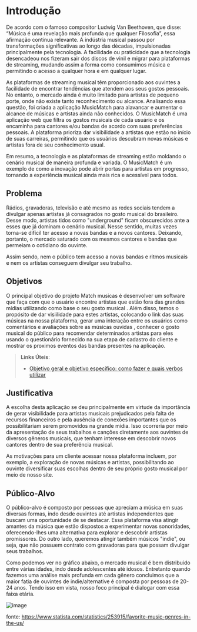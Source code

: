 # Introdução

De acordo com o famoso compositor Ludwig Van Beethoven, que disse: “Música é uma revelação mais profunda que qualquer Filosofia”, essa afirmação continua relevante. A indústria musical passou por transformações significativas ao longo das décadas, impulsionadas principalmente pela tecnologia. A facilidade ou praticidade que a tecnologia desencadeou nos fizeram sair dos discos de vinil e migrar para plataformas de streaming, mudando assim a forma como consumimos música e permitindo o acesso a qualquer hora e em qualquer lugar.

As plataformas de streaming musical têm proporcionado aos ouvintes a facilidade de encontrar tendências que atendem aos seus gostos pessoais. No entanto, o mercado ainda é muito limitado para artistas de pequeno porte, onde não existe tanto reconhecimento ou alcance. Analisando essa questão, foi criada a aplicação MusicMatch para alavancar e aumentar o alcance de músicas e artistas ainda não conhecidos. O MusicMatch é uma aplicação web que filtra os gostos musicais de cada usuário e os encaminha para cantores e/ou bandas de acordo com suas preferências pessoais. A plataforma prioriza dar visibilidade a artistas que estão no início de suas carreiras, permitindo que os usuários descubram novas músicas e artistas fora de seu conhecimento usual.

Em resumo, a tecnologia e as plataformas de streaming estão moldando o cenário musical de maneira profunda e variada. O MusicMatch é um exemplo de como a inovação pode abrir portas para artistas em progresso, tornando a experiência musical ainda mais rica e acessível para todos.

## Problema

 Rádios, gravadoras, televisão e até mesmo as redes sociais tendem a divulgar apenas artistas já consagrados no gosto musical do brasileiro. Desse modo, artistas tidos como "underground" ficam obscurecidos ante a esses que já dominam o cenário musical. Nesse sentido, muitas vezes torna-se difícil ter acesso a novas bandas e a novos cantores.
Deixando, portanto, o mercado saturado com os mesmos cantores e bandas que permeiam o cotidiano do ouvinte.

 Assim sendo, nem o público tem acesso a novas bandas e ritmos musicais e nem os artistas conseguem divulgar seu trabalho.


## Objetivos

O principal objetivo do projeto Match musicas é desenvolver um software que faça  com que o usuário encontre artistas que estão fora das grandes mídias utilizando como base o seu gosto musical . Além disso, temos o propósito de dar visiilidade para estes artistas, colocando o link das suas músicas na nossa plataforma, gerar uma interação entre os usuários como comentários e avaliações sobre as músicas ouvidas , conhecer o gosto musical do público para recomendar determinados artistas para eles usando o questionário fornecido na sua etapa de cadastro do cliente e  mostrar os proximos eventos das bandas presentes na aplicação.

 
> **Links Úteis**:
> - [Objetivo geral e objetivo específico: como fazer e quais verbos utilizar](https://blog.mettzer.com/diferenca-entre-objetivo-geral-e-objetivo-especifico/)

## Justificativa

A escolha desta aplicação se deu principalmente em virtude da importância de gerar visibilidade para artistas musicais prejudicados pela falta de recursos financeiros e pela ausência de conexões importantes que os possibilitariam serem promovidos na grande mídia. Isso ocorreria por meio da apresentação de seus trabalhos e canções diretamente aos ouvintes de diversos gêneros musicais, que tenham interesse em descobrir novos cantores dentro de sua preferência musical.

As motivações para um cliente acessar nossa plataforma incluem, por exemplo, a exploração de novas músicas e artistas, possibilitando ao ouvinte diversificar suas escolhas dentro de seu próprio gosto musical por meio de nosso site.


## Público-Alvo

O público-alvo é composto por pessoas que apreciam a música em suas diversas formas, indo desde ouvintes até artistas independentes que buscam uma oportunidade de se destacar. Essa plataforma visa atingir amantes da música que estão dispostos a experimentar novas sonoridades, oferecendo-lhes uma alternativa para explorar e descobrir artistas promissores. Do outro lado, queremos atingir também músicos "indie", ou seja, que não possuem contrato com gravadoras para que possam divulgar seus trabalhos. 

Como podemos ver no gráfico abaixo, o mercado musical é bem distribuido entre várias idades, indo desde adolescentes até idosos. Entretanto quando fazemos uma análise mais profunda em cada gênero concluimos que a maior fatia de ouvintes de indie/alternative é composta por pessoas de 20-24 anos. Tendo isso em vista, nosso foco principal é dialogar com essa faixa etária.

![image](https://github.com/ICEI-PUC-Minas-PMV-SI/pmv-si-2024-1-pe1-t5-musicmatch/assets/70926962/656f93f1-8b6d-45a2-81b4-841227c5ada9)


fonte: https://www.statista.com/statistics/253915/favorite-music-genres-in-the-us/

